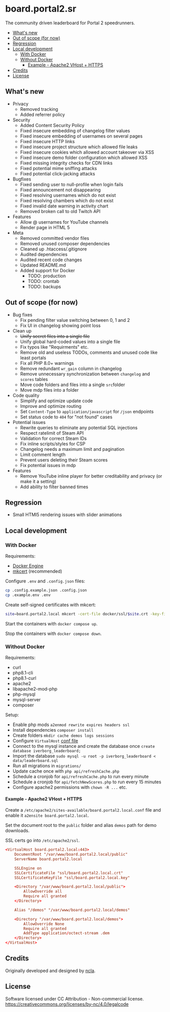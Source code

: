 # board.portal2.sr

The community driven leaderboard for Portal 2 speedrunners.

- [What's new](#whats-new)
- [Out of scope (for now)](#out-of-scope-for-now)
- [Regression](#regression)
- [Local development](#local-development)
  - [With Docker](#with-docker)
  - [Without Docker](#without-docker)
    - [Example - Apache2 VHost + HTTPS](#example---apache2-vhost--https)
- [Credits](#credits)
- [License](#license)

## What's new

- Privacy
  - Removed tracking
  - Added referrer policy
- Security
  - Added Content Security Policy
  - Fixed insecure embedding of changelog filter values
  - Fixed insecure embedding of usernames on several pages
  - Fixed insecure HTTP links
  - Fixed insecure project structure which allowed file leaks
  - Fixed insecure cookies which allowed account takeover via XSS
  - Fixed insecure demo folder configuration which allowed XSS
  - Fixed missing integrity checks for CDN links
  - Fixed potential mime sniffing attacks
  - Fixed potential click-jacking attacks
- Bugfixes
  - Fixed sending user to null-profile when login fails
  - Fixed announcement not disappearing
  - Fixed resolving usernames which do not exist
  - Fixed resolving chambers which do not exist
  - Fixed invalid date warning in activity chart
  - Removed broken call to old Twitch API
- Features
  - Allow @ usernames for YouTube channels
  - Render page in HTML 5
- Meta
  - Removed committed vendor files
  - Removed unused composer dependencies
  - Cleaned up .htaccess/.gitignore
  - Audited dependencies
  - Audited recent code changes
  - Updated README.md
  - Added support for Docker
    - TODO: production
    - TODO: crontab
    - TODO: backups

## Out of scope (for now)

- Bug fixes
  - Fix pending filter value switching between 0, 1 and 2
  - Fix UI in changelog showing point loss
- Clean up
  - ~~Unify secret files into a single file~~
  - Unify global hard-coded values into a single file
  - Fix typos like "Requirments" etc.
  - Remove old and useless TODOs, comments and unused code like least portals
  - Fix all PHP 8.0+ warnings
  - Remove redundant `wr_gain` column in changelog
  - Remove unnecessary synchronization between `changelog` and `scores` tables
  - Move code folders and files into a single `src`folder
  - Move mdp files into a folder
- Code quality
  - Simplify and optimize update code
  - Improve and optimize routing
  - Set `Content-Type` to `application/javascript` for `/json` endpoints
  - Set status code to `404` for "not found" cases
- Potential issues
  - Rewrite queries to eliminate any potential SQL injections
  - Respect ratelimit of Steam API
  - Validation for correct Steam IDs
  - Fix inline scripts/styles for CSP
  - Changelog needs a maximum limit and pagination
  - Limit comment length
  - Prevent users deleting their Steam scores
  - Fix potential issues in mdp
- Features
  - Remove YouTube inline player for better creditability and privacy (or make it a setting)
  - Add ability to filter banned times

## Regression

- Small HTMl5 rendering issues with slider animations

## Local development

### With Docker

Requirements:

- [Docker Engine]
- [mkcert] (recommended)

[Docker Engine]: https://docs.docker.com/engine/install
[mkcert]: https://github.com/FiloSottile/mkcert

Configure `.env` and `.config.json` files:

```bash
cp .config.example.json .config.json
cp .example.env .env
```

Create self-signed certificates with mkcert:

```bash
site=board.portal2.local mkcert -cert-file docker/ssl/$site.crt -key-file docker/ssl/$site.key $site
```

Start the containers with `docker compose up`.

Stop the containers with `docker compose down`.

### Without Docker

Requirements:

- curl
- php8.1-cli
- php8.1-curl
- apache2
- libapache2-mod-php
- php-mysql
- mysql-server
- composer

Setup:

- Enable php mods `a2enmod rewrite expires headers ssl`
- Install dependencies `composer install`
- Create folders `mkdir cache demos logs sessions`
- Configure `VirtualHost` [conf file](#example---apache2-vhost--https)
- Connect to the mysql instance and create the database once `create database iverborg_leaderboard;`
- Import the database `sudo mysql -u root -p iverborg_leaderboard < data/leaderboard.sql`
- Run all migrations in `migrations/`
- Update cache once with `php api/refreshCache.php`
- Schedule a cronjob for `api/refreshCache.php` to run every minute
- Schedule a cronjob for `api/fetchNewScores.php` to run every 15 minutes
- Configure apache2 permissions with `chown -R ...` etc.

#### Example - Apache2 VHost + HTTPS

Create a `/etc/apache2/sites-available/board.portal2.local.conf` file and enable it `a2ensite board.portal2.local`.

Set the document root to the `public` folder and alias `demos` path for demo downloads.

SSL certs go into `/etc/apache2/ssl`.

```conf
<VirtualHost board.portal2.local:443>
    DocumentRoot "/var/www/board.portal2.local/public"
    ServerName board.portal2.local

    SSLEngine on
    SSLCertificateFile "ssl/board.portal2.local.crt"
    SSLCertificateKeyFile "ssl/board.portal2.local.key"

    <Directory "/var/www/board.portal2.local/public">
        AllowOverride all
        Require all granted
    </Directory>

    Alias "/demos" "/var/www/board.portal2.local/demos"

    <Directory "/var/www/board.portal2.local/demos">
        AllowOverride None
        Require all granted
        AddType application/octect-stream .dem
    </Directory>
</VirtualHost>
```

## Credits

Originally developed and designed by [ncla].

[ncla]: https://github.com/ncla/Portal-2-Leaderboard

## License

Software licensed under CC Attribution - Non-commercial license.
https://creativecommons.org/licenses/by-nc/4.0/legalcode
